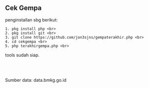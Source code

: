 <h2>Cek Gempa</h2>
penginstallan sbg berikut:<br>

```
1. pkg install php <br>
2. pkg install git <br>
3. git clone https://github.com/jon3sjns/gempaterakhir.php <br>
4. cd cekgempa <br>
5. php terakhirgempa.php <br>
```
tools sudah siap.<br>
<br>
<br>
<br>
<p>Sumber data: data.bmkg.go.id</p>
